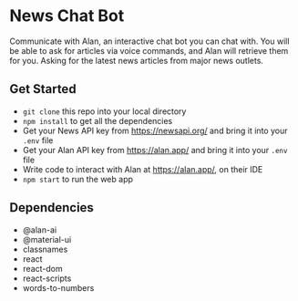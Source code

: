 # News Chat Bot
Communicate with Alan, an interactive chat bot you can chat with. You will be able to ask for articles via voice commands, and Alan will retrieve them for you. Asking for the latest news articles from major news outlets.

## Get Started
- `git clone` this repo into your local directory
- `npm install` to get all the dependencies
- Get your News API key from <https://newsapi.org/> and bring it into your `.env` file
- Get your Alan API key from <https://alan.app/> and bring it into your `.env` file
- Write code to interact with Alan at <https://alan.app/>, on their IDE
- `npm start` to run the web app

## Dependencies
- @alan-ai
- @material-ui
- classnames
- react
- react-dom
- react-scripts
- words-to-numbers
